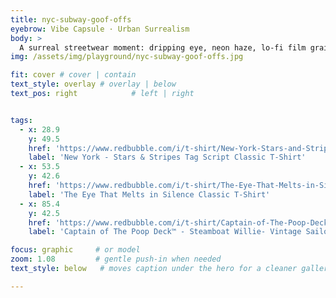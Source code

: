 ```yaml
---
title: nyc-subway-goof-offs
eyebrow: Vibe Capsule · Urban Surrealism
body: >
  A surreal streetwear moment: dripping eye, neon haze, lo-fi film grain…
img: /assets/img/playground/nyc-subway-goof-offs.jpg

fit: cover # cover | contain
text_style: overlay # overlay | below
text_pos: right            # left | right


tags:
  - x: 28.9
    y: 49.5
    href: 'https://www.redbubble.com/i/t-shirt/New-York-Stars-and-Stripes-Tag-Script-by-studioRich/116862448.IJ6L0'
    label: 'New York - Stars & Stripes Tag Script Classic T-Shirt'
  - x: 53.5
    y: 42.6
    href: 'https://www.redbubble.com/i/t-shirt/The-Eye-That-Melts-in-Silence-by-studioRich/173201450.XNZKR'
    label: 'The Eye That Melts in Silence Classic T-Shirt'
  - x: 85.4
    y: 42.5
    href: 'https://www.redbubble.com/i/t-shirt/Captain-of-The-Poop-Deck-Steamboat-Willie-Vintage-Sailor-by-studioRich/157116076.240QL'
    label: 'Captain of The Poop Deck™ - Steamboat Willie- Vintage Sailor Classic T-Shirt'

focus: graphic     # or model
zoom: 1.08         # gentle push-in when needed
text_style: below   # moves caption under the hero for a cleaner gallery vibe

---
```

